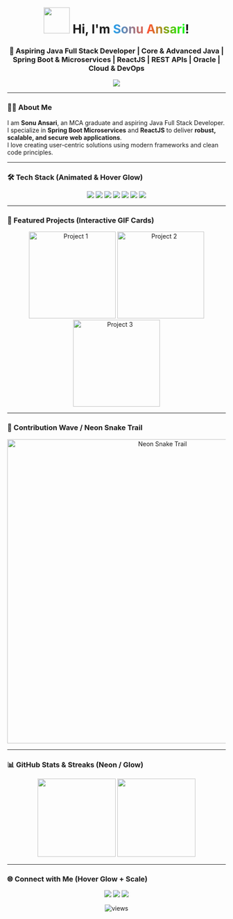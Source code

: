 <!-- Particle & Gradient Header -->
<h1 align="center">
  <img src="https://media.giphy.com/media/3o7TKrJiqG8j5sH3Vu/giphy.gif" width="60">
  Hi, I'm <span style="background: linear-gradient(90deg, #1DA1F2, #FF5733, #00FF00); -webkit-background-clip: text; color: transparent;">Sonu Ansari</span>!
</h1>

<h3 align="center">
  🚀 Aspiring Java Full Stack Developer | Core & Advanced Java | Spring Boot & Microservices | ReactJS | REST APIs | Oracle | Cloud & DevOps
</h3>

<!-- Typing Animation with Colors & Emoji -->
<p align="center">
  <img src="https://readme-typing-svg.herokuapp.com?font=Fira+Code&size=24&pause=1000&color=1DA1F2,FF5733,00FF00&center=true&vCenter=true&width=700&lines=Building+Modern+Web+Applications+💻;Clean+Code+%26+Best+Practices✨;Delivering+Secure+%26+Scalable+Solutions🔒;Always+Learning+New+Technologies📚" />
</p>

---

### 👨‍💻 About Me
I am **Sonu Ansari**, an MCA graduate and aspiring Java Full Stack Developer.  
I specialize in **Spring Boot Microservices** and **ReactJS** to deliver **robust, scalable, and secure web applications**.  
I love creating user-centric solutions using modern frameworks and clean code principles.

---

### 🛠 Tech Stack (Animated & Hover Glow)
<p align="center">
  <img src="https://img.shields.io/badge/HTML5-E34F26?style=for-the-badge&logo=html5&logoColor=white&animation=spin">
  <img src="https://img.shields.io/badge/CSS3-1572B6?style=for-the-badge&logo=css3&logoColor=white&animation=spin">
  <img src="https://img.shields.io/badge/JavaScript-F7DF1E?style=for-the-badge&logo=javascript&logoColor=black&animation=spin">
  <img src="https://img.shields.io/badge/ReactJS-61DAFB?style=for-the-badge&logo=react&logoColor=black&animation=spin">
  <img src="https://img.shields.io/badge/Java-007396?style=for-the-badge&logo=java&logoColor=white&animation=spin">
  <img src="https://img.shields.io/badge/SpringBoot-6DB33F?style=for-the-badge&logo=springboot&logoColor=white&animation=spin">
  <img src="https://img.shields.io/badge/Oracle-F80000?style=for-the-badge&logo=oracle&logoColor=white&animation=spin">
</p>

---

### 🌟 Featured Projects (Interactive GIF Cards)
<p align="center">
  <a href="#"><img src="https://media.giphy.com/media/3o6Mbo2sCVJgX8cXl6/giphy.gif" width="200" alt="Project 1" title="Project 1"></a>
  <a href="#"><img src="https://media.giphy.com/media/l4HodBpDmoMA5p9bG/giphy.gif" width="200" alt="Project 2" title="Project 2"></a>
  <a href="#"><img src="https://media.giphy.com/media/xT0GqF8cdH8bf3ZV0A/giphy.gif" width="200" alt="Project 3" title="Project 3"></a>
</p>

---

### 🐍 Contribution Wave / Neon Snake Trail
<p align="center">
  <img src="https://media.giphy.com/media/26BRv0ThflsHCqDrG/giphy.gif" width="700" alt="Neon Snake Trail"/>
</p>

---

### 📊 GitHub Stats & Streaks (Neon / Glow)
<p align="center">
  <img src="https://github-readme-stats.vercel.app/api?username=SonuAnsari1998&show_icons=true&theme=radical&hide_border=false&bg_color=0d1117&title_color=FF5733" height="180">
  <img src="https://github-readme-streak-stats.herokuapp.com/?user=SonuAnsari1998&theme=radical&hide_border=false&background=0d1117&fire=FF5733" height="180">
</p>

---

### 🌐 Connect with Me (Hover Glow + Scale)
<p align="center">
  <a href="https://linkedin.com/in/yourprofile"><img src="https://img.shields.io/badge/-LinkedIn-0A66C2?style=for-the-badge&logo=linkedin&logoColor=white&labelColor=0A66C2"></a>
  <a href="https://twitter.com/yourprofile"><img src="https://img.shields.io/badge/-Twitter-1DA1F2?style=for-the-badge&logo=twitter&logoColor=white&labelColor=1DA1F2"></a>
  <a href="mailto:your_email@example.com"><img src="https://img.shields.io/badge/-Email-D14836?style=for-the-badge&logo=gmail&logoColor=white&labelColor=D14836"></a>
</p>

<p align="center">
  <img src="https://komarev.com/ghpvc/?username=SonuAnsari1998&label=Profile%20Views&color=blue&style=flat" alt="views"/>
</p>
